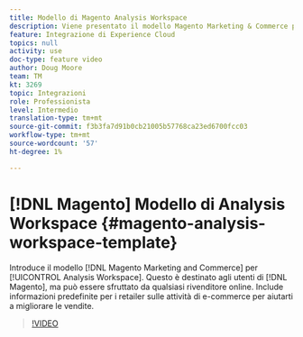```yaml
---
title: Modello di Magento Analysis Workspace
description: Viene presentato il modello Magento Marketing & Commerce per Analysis Workspace.
feature: Integrazione di Experience Cloud
topics: null
activity: use
doc-type: feature video
author: Doug Moore
team: TM
kt: 3269
topic: Integrazioni
role: Professionista
level: Intermedio
translation-type: tm+mt
source-git-commit: f3b3fa7d91b0cb21005b57768ca23ed6700fcc03
workflow-type: tm+mt
source-wordcount: '57'
ht-degree: 1%

---
```



# [!DNL Magento] Modello di Analysis Workspace  {#magento-analysis-workspace-template}

Introduce il modello [!DNL Magento Marketing and Commerce] per [!UICONTROL Analysis Workspace]. Questo è destinato agli utenti di [!DNL Magento], ma può essere sfruttato da qualsiasi rivenditore online. Include informazioni predefinite per i retailer sulle attività di e-commerce per aiutarti a migliorare le vendite.

>[!VIDEO](https://video.tv.adobe.com/v/28164/?quality=12)
